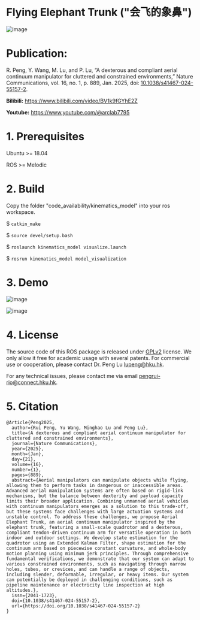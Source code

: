 # Flying Elephant Trunk ("会飞的象鼻")
![image](https://github.com/arclab-hku/AET/blob/master/code_availability/cover_fig.jpg)

# Publication:

R. Peng, Y. Wang, M. Lu, and P. Lu, “A dexterous and compliant aerial continuum manipulator for cluttered and constrained environments,” Nature Communications, vol. 16, no. 1, p. 889, Jan. 2025, doi: [10.1038/s41467-024-55157-2](https://www.nature.com/articles/s41467-024-55157-2).


**Bilibili:**   https://www.bilibili.com/video/BV1k9fGYhE2Z


**Youtube:**    https://www.youtube.com/@arclab7795

 
# 1. Prerequisites

Ubuntu >= 18.04 

ROS >= Melodic

 
# 2. Build
Copy the folder "code_availability/kinematics_model" into your ros workspace.

$ `catkin_make`

$ `source devel/setup.bash`

$ `roslaunch kinematics_model visualize.launch`

$ `rosrun kinematics_model model_visualization`


# 3. Demo

![image](https://github.com/arclab-hku/AET/blob/master/code_availability/code_demo.gif)

![image](https://github.com/arclab-hku/AET/blob/master/code_availability/flying_AET.gif)

# 4. License
The source code of this ROS package is released under [GPLv2](https://www.gnu.org/licenses/) license. We only allow it free for academic usage with several patents. 
For commercial use or cooperation, please contact Dr. Peng Lu lupeng@hku.hk.

For any technical issues, please contact me via email pengrui-rio@connect.hku.hk.


# 5. Citation
   
    @Article{Peng2025,
      author={Rui Peng, Yu Wang, Minghao Lu and Peng Lu},
      title={A dexterous and compliant aerial continuum manipulator for cluttered and constrained environments},
      journal={Nature Communications},
      year={2025},
      month={Jan},
      day={21},
      volume={16},
      number={1},
      pages={889},
      abstract={Aerial manipulators can manipulate objects while flying, allowing them to perform tasks in dangerous or inaccessible areas. Advanced aerial manipulation systems are often based on rigid-link mechanisms, but the balance between dexterity and payload capacity limits their broader application. Combining unmanned aerial vehicles with continuum manipulators emerges as a solution to this trade-off, but these systems face challenges with large actuation systems and unstable control. To address these challenges, we propose Aerial Elephant Trunk, an aerial continuum manipulator inspired by the elephant trunk, featuring a small-scale quadrotor and a dexterous, compliant tendon-driven continuum arm for versatile operation in both indoor and outdoor settings. We develop state estimation for the quadrotor using an Extended Kalman Filter, shape estimation for the continuum arm based on piecewise constant curvature, and whole-body motion planning using minimum jerk principles. Through comprehensive fundamental verifications, we demonstrate that our system can adapt to various constrained environments, such as navigating through narrow holes, tubes, or crevices, and can handle a range of objects, including slender, deformable, irregular, or heavy items. Our system can potentially be deployed in challenging conditions, such as pipeline maintenance or electricity line inspection at high altitudes.},
      issn={2041-1723},
      doi={10.1038/s41467-024-55157-2},
      url={https://doi.org/10.1038/s41467-024-55157-2}
    }
 
